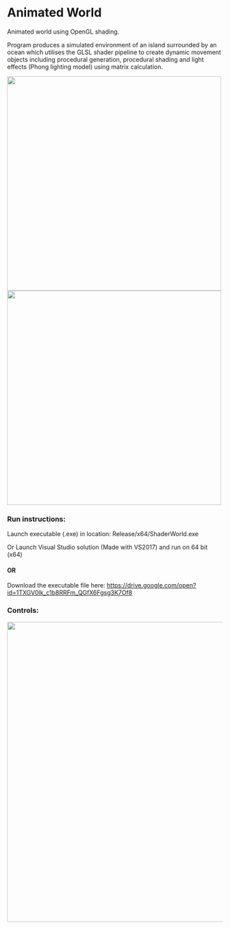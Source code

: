 # Animated World
Animated world using OpenGL shading.

Program produces a simulated environment of an island surrounded by an ocean which utilises the GLSL shader pipeline to create dynamic movement objects including procedural generation, procedural shading and light effects (Phong lighting model) using matrix calculation.

<img src="https://i.imgur.com/Zo4Zlhp.png" width="500" align="middle">
<img src="https://i.imgur.com/nmegMLK.png" width="500" align="middle">

### Run instructions:
Launch executable (.exe) in location: Release/x64/ShaderWorld.exe

Or Launch Visual Studio solution (Made with VS2017) and run on 64 bit (x64)

#### OR

Download the executable file here: https://drive.google.com/open?id=1TXGV0lk_c1b8RRFm_QGfX6Fgsg3K7Of8

### Controls:
<img src="https://i.imgur.com/E5ycv3s.png" width="700" >

